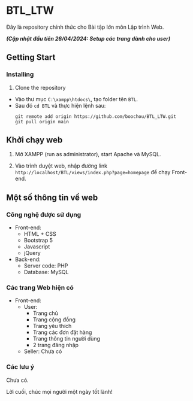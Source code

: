 # BTL_LTW

Đây là repository chính thức cho Bài tập lớn môn Lập trình Web.

**_(Cập nhật đầu tiên 26/04/2024: Setup các trang dành cho user)_**

## Getting Start

### Installing

1. Clone the repository

- Vào thư mục `C:\xampp\htdocs\`, tạo folder tên `BTL`.
- Sau đó `cd BTL` và thực hiện lệnh sau:
  ```
  git remote add origin https://github.com/boochou/BTL_LTW.git
  git pull origin main
  ```

## Khởi chạy web

1. Mở XAMPP (run as administrator), start Apache và MySQL.

2. Vào trình duyệt web, nhập đường link `http://localhost/BTL/views/index.php?page=homepage` để chạy Front-end.

## Một số thông tin về web

### Công nghệ được sử dụng

- Front-end:
  - HTML + CSS
  - Bootstrap 5
  - Javascript
  - jQuery
- Back-end:
  - Server code: PHP
  - Database: MySQL

### Các trang Web hiện có

- Front-end:
  - User:
    - Trang chủ
    - Trang cộng đồng
    - Trang yêu thích
    - Trang các đơn đặt hàng
    - Trang thông tin người dùng
    - 2 trang đăng nhập
  - Seller: Chưa có

### Các lưu ý

Chưa có.

Lời cuối, chúc mọi người một ngày tốt lành!
